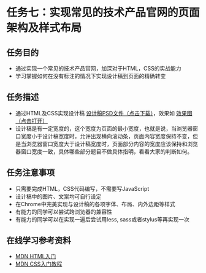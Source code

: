 # 任务七：实现常见的技术产品官网的页面架构及样式布局
## 任务目的
* 通过实现一个常见的技术产品官网，加深对于HTML，CSS的实战能力<br>
* 学习掌握如何在没有标注的情况下实现设计稿到页面的精确转变<br>

## 任务描述
* 通过HTML及CSS实现设计稿 [设计稿PSD文件（点击下载）](http://7xrp04.com1.z0.glb.clouddn.com/task_1_7_1.psd)，效果如 [效果图（点击打开）](http://7xrp04.com1.z0.glb.clouddn.com/task_1_7_2.jpg)<br>
* 设计稿是有一定宽度的，这个宽度为页面的最小宽度，也就是说，当浏览器窗口宽度小于设计稿宽度时，允许出现横向滚动条，页面内容宽度保持不变，但是当浏览器窗口宽度大于设计稿宽度时，页面部分内容的宽度应该保持和浏览器窗口宽度一致，具体哪些部分题目不做具体指明，看看大家的判断如何。<br>

## 任务注意事项
* 只需要完成HTML，CSS代码编写，不需要写JavaScript<br>
* 设计稿中的图片、文案均可自行设定<br>
* 在Chrome中完美实现与设计稿的各项字体、布局、内外边距等样式<br>
* 有能力的同学可以尝试跨浏览器的兼容性<br>
* 有能力的同学可以在实现一遍后尝试用less, sass或者stylus等再实现一次<br>

## 在线学习参考资料
* [MDN HTML入门](https://developer.mozilla.org/zh-CN/docs/Web/Guide/HTML/Introduction)<br>
* [MDN CSS入门教程](https://developer.mozilla.org/zh-CN/docs/Web/Guide/CSS/Getting_started)<br>
